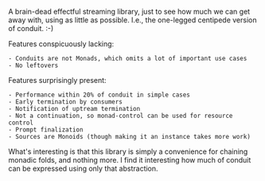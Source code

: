 A brain-dead effectful streaming library, just to see how much we can get away
with, using as little as possible.  I.e., the one-legged centipede version of
conduit. :-)

Features conspicuously lacking:

    - Conduits are not Monads, which omits a lot of important use cases
    - No leftovers

Features surprisingly present:

    - Performance within 20% of conduit in simple cases
    - Early termination by consumers
    - Notification of uptream termination
    - Not a continuation, so monad-control can be used for resource control
    - Prompt finalization
    - Sources are Monoids (though making it an instance takes more work)

What's interesting is that this library is simply a convenience for chaining
monadic folds, and nothing more.  I find it interesting how much of conduit
can be expressed using only that abstraction.
